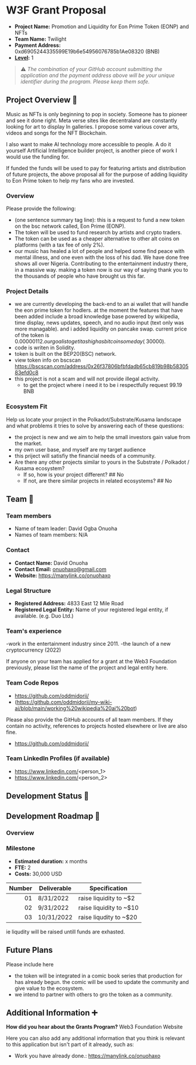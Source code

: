 # W3F Grant Proposal

- **Project Name:** Promotion and Liquidity for Eon Prime Token (EONP) and NFTs
- **Team Name:** Twilight
- **Payment Address:** 0xd6905244335599E19b6e54956076785b1Ae08320 (BNB)
- **[Level](https://github.com/w3f/Grants-Program/tree/master#level_slider-levels):** 1

> ⚠️ *The combination of your GitHub account submitting the application and the payment address above will be your unique identifier during the program. Please keep them safe.*

## Project Overview :page_facing_up:

Music as NFTs is only beginning to pop in society. Someone has to pioneer and see it done 
right. Meta verse sites like decentraland are constantly looking for art to display In galleries. 
I propose some various cover arts, videos and songs for the NFT Blockchain. 

I also want to make AI technology more accessible to people. A do it yourself Artificial 
Intelligence builder project, is another piece of work I would use the funding for.

If funded the funds will be used to pay for featuring artists and distribution of future projects, 
the above proposal all for the purpose of adding liquidity to Eon Prime token to help my fans who are invested.

### Overview

Please provide the following:

- (one sentence summary tag line): this is a request to fund a new token on the bsc network called, Eon Prime (EONP).
- The token will be used to fund research by artists and crypto traders. 
- The token can be used as a cheaper alternative to other alt coins on platforms (with a tax fee of only 2%).
- our music has healed a lot of people and helped some find peace with mental illness, 
and one even with the loss of his dad. We have done free shows all over Nigeria. Contributing to the entertainment industry there, 
in a massive way. making a token now is our way of saying thank you to the thousands of people who have brought us this far.

### Project Details

- we are currently developing the back-end to an ai wallet that will handle the eon prime token for hodlers. at the moment the features that have been added include a broad knowledge base powered by wikipedia, time display, news updates, speech, and no audio input (text only was more managable). and i added liquidity on pancake swap. current price of the token is $0.00000112. our goal is to get it as high as bitcoin someday (~$30000).
- code is writen in Solidity.
- token is built on the BEP20(BSC) network.
- view token info on bscscan https://bscscan.com/address/0x26f37806bfbfdadb65cb819b98b5830583efd0c8
- this project is not a scam and will not provide illegal activity.
  - to get the project where i need it to be i respectfully request 99.19 BNB

### Ecosystem Fit

Help us locate your project in the Polkadot/Substrate/Kusama landscape and what problems it tries to solve by answering each of these questions:

- the project is new and we aim to help the small investors gain value from the market.
- my own user base, and myself are my target audience
- this priject will satisfiy the financial needs of a community.
- Are there any other projects similar to yours in the Substrate / Polkadot / Kusama ecosystem?
  - If so, how is your project different?  ## No
  - If not, are there similar projects in related ecosystems? ## No

## Team :busts_in_silhouette:

### Team members

- Name of team leader: David Ogba Onuoha
- Names of team members: N/A

### Contact

- **Contact Name:** David Onuoha
- **Contact Email:** onuohaxo@gmail.com
- **Website:** https://manylink.co/onuohaxo

### Legal Structure

- **Registered Address:** 4833 East 12 Mile Road
- **Registered Legal Entity:** Name of your registered legal entity, if available. (e.g. Duo Ltd.)

### Team's experience

-work in the entertainment industry since 2011.
-the launch of a new cryptocurrency (2022)

If anyone on your team has applied for a grant at the Web3 Foundation previously, please list the name of the project and legal entity here.

### Team Code Repos

- https://github.com/oddmidorii/
- (https://github.com/oddmidorii/my-wiki-ai/blob/main/working%20wikipedia%20ai%20bot)

Please also provide the GitHub accounts of all team members. If they contain no activity, references to projects hosted elsewhere or live are also fine.

- https://github.com/oddmidorii/

### Team LinkedIn Profiles (if available)

- https://www.linkedin.com/<person_1>
- https://www.linkedin.com/<person_2>

## Development Status :open_book:


## Development Roadmap :nut_and_bolt:


### Overview


### Milestone
- **Estimated duration:** x months
- **FTE:**  2
- **Costs:** 30,000 USD

| Number | Deliverable | Specification |
| -----: | ----------- | ------------- |
| 01     | 8/31/2022 | raise liquidity to ~$2
| 02     | 9/31/2022 | raise liquidity to ~$10
| 03     | 10/31/2022| raise liqudity to ~$20

ie liqudity will be raised untill funds are exhasted. 


## Future Plans

Please include here

- the token will be integrated in a comic book series that production for has already begun. the comic will be used to update the community and give value to the ecosystem.
- we intend to partner with others to gro the token as a community.


## Additional Information :heavy_plus_sign:

**How did you hear about the Grants Program?** Web3 Foundation Website

Here you can also add any additional information that you think is relevant to this application but isn't part of it already, such as:

- Work you have already done.: https://manylink.co/onuohaxo 
